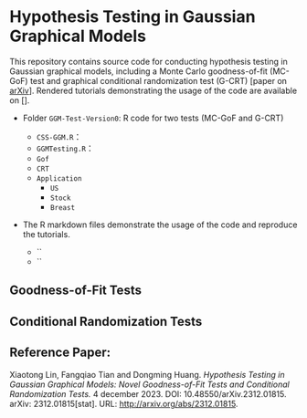 # Hypothesis Testing in Gaussian Graphical Models
This repository contains source code for conducting hypothesis testing in Gaussian graphical models, including a Monte Carlo goodness-of-fit (MC-GoF) test and graphical conditional randomization test (G-CRT)  [paper on [arXiv](https://arxiv.org/abs/2312.01815)]. Rendered tutorials demonstrating the usage of the code are available on [].

- Folder `GGM-Test-Version0`: R code for two tests (MC-GoF and G-CRT)
  - `CSS-GGM.R`：
  - `GGMTesting.R`：
  - `Gof`
  - `CRT`
  - `Application`
    - `US`
    - `Stock`
    - `Breast`
  
- The R markdown files demonstrate the usage of the code and reproduce the tutorials.
  - ``
  - ``

## Goodness-of-Fit Tests 


## Conditional Randomization Tests

## Reference Paper:   
Xiaotong Lin, Fangqiao Tian and Dongming Huang. *Hypothesis
Testing in Gaussian Graphical Models: Novel Goodness-of-Fit Tests
and Conditional Randomization Tests.* 4 december 2023. DOI:
10.48550/arXiv.2312.01815. arXiv: 2312.01815[stat]. URL:
http://arxiv.org/abs/2312.01815.
